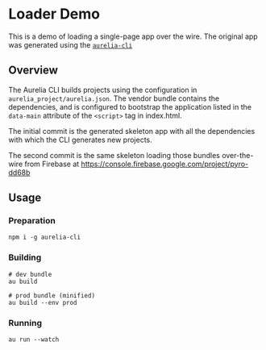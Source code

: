 # Loader Demo

This is a demo of loading a single-page app over the wire. The original app was generated using the [`aurelia-cli`][aurelia-cli]

## Overview

The Aurelia CLI builds projects using the configuration in `aurelia_project/aurelia.json`. The vendor bundle contains the dependencies, and is configured to bootstrap the application listed in the `data-main` attribute of the `<script>` tag in index.html.

The initial commit is the generated skeleton app with all the dependencies with which the CLI generates new projects.

The second commit is the same skeleton loading those bundles over-the-wire from Firebase at https://console.firebase.google.com/project/pyro-dd68b

## Usage

### Preparation

```
npm i -g aurelia-cli
```

### Building 

```
# dev bundle
au build

# prod bundle (minified)
au build --env prod
```

### Running

```
au run --watch
```




[aurelia-cli]: https://github.com/aurelia/cli/
